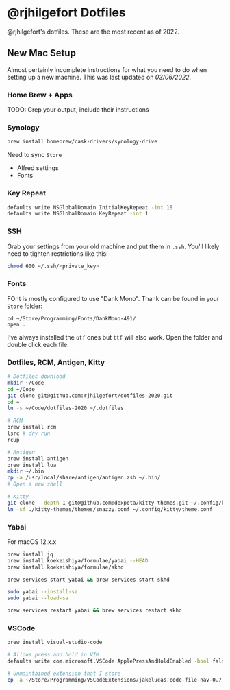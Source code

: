 # @rjhilgefort Dotfiles

@rjhilgefort's dotfiles. These are the most recent as of 2022.

## New Mac Setup

Almost certainly incomplete instructions for what you need to do when setting up a new machine. This was last updated on _03/06/2022_.

### Home Brew + Apps

TODO: Grep your output, include their instructions

### Synology

```sh
brew install homebrew/cask-drivers/synology-drive
```

Need to sync `Store`

- Alfred settings
- Fonts

### Key Repeat

```sh
defaults write NSGlobalDomain InitialKeyRepeat -int 10
defaults write NSGlobalDomain KeyRepeat -int 1
```

### SSH

Grab your settings from your old machine and put them in `.ssh`. You'll likely need to tighten restrictions like this:

```sh
chmod 600 ~/.ssh/<private_key>
```

### Fonts

FOnt is mostly configured to use "Dank Mono". Thank can be found in your `Store` folder:

```
cd ~/Store/Programming/Fonts/DankMono-491/
open .
```

I've always installed the `otf` ones but `ttf` will also work. Open the folder and double click each file.

### Dotfiles, RCM, Antigen, Kitty

```sh
# Dotfiles download
mkdir ~/Code
cd ~/Code
git clone git@github.com:rjhilgefort/dotfiles-2020.git
cd ~
ln -s ~/Code/dotfiles-2020 ~/.dotfiles

# RCM
brew install rcm
lsrc # dry run
rcup

# Antigen
brew install antigen
brew install lua
mkdir ~/.bin
cp -a /usr/local/share/antigen/antigen.zsh ~/.bin/
# Open a new shell

# Kitty
git clone --depth 1 git@github.com:dexpota/kitty-themes.git ~/.config/kitty/kitty-themes
ln -sf ./kitty-themes/themes/snazzy.conf ~/.config/kitty/theme.conf
```

### Yabai

For macOS 12.x.x

```sh
brew install jq
brew install koekeishiya/formulae/yabai --HEAD
brew install koekeishiya/formulae/skhd

brew services start yabai && brew services start skhd

sudo yabai --install-sa
sudo yabai --load-sa

brew services restart yabai && brew services restart skhd
```

### VSCode

```sh
brew install visual-studio-code

# Allows press and hold in VIM
defaults write com.microsoft.VSCode ApplePressAndHoldEnabled -bool false

# Unmaintained extension that I store
cp -a ~/Store/Programming/VSCodeExtensions/jakelucas.code-file-nav-0.7.2 ~/.vscode/extensions
```
